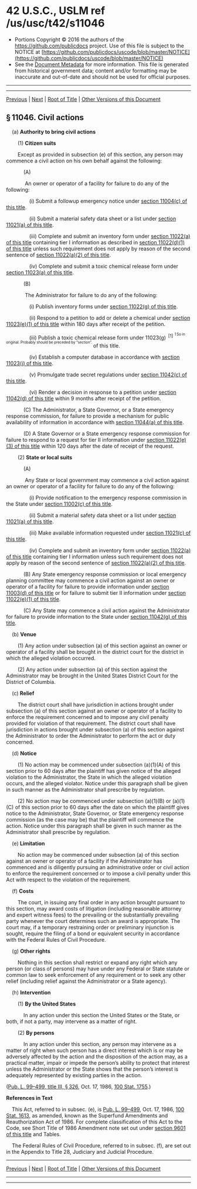 ---
---

# 42 U.S.C., USLM ref /us/usc/t42/s11046

* Portions Copyright © 2016 the authors of the https://github.com/publicdocs project.
  Use of this file is subject to the NOTICE at [https://github.com/publicdocs/uscode/blob/master/NOTICE](https://github.com/publicdocs/uscode/blob/master/NOTICE)
* See the [Document Metadata](././../../../../..//README.md) for more information.
  This file is generated from historical government data; content and/or formatting may be inaccurate and out-of-date and should not be used for official purposes.

----------
----------

[Previous](./../../../../..//us/usc/t42/ch116/schIII/m__us_usc_t42_s11045.md) | [Next](./../../../../..//us/usc/t42/ch116/schIII/m__us_usc_t42_s11047.md) | [Root of Title](./../../../../../) | [Other Versions of this Document](https://publicdocs.github.io/go/links?ns=uslm&ref=%2Fus%2Fusc%2Ft42%2Fs11046)

## § 11046. Civil actions

    (a) __Authority to bring civil actions__ 

        (1) __Citizen suits__ 

        Except as provided in subsection (e) of this section, any person may commence a civil action on his own behalf against the following:

            (A)

             An owner or operator of a facility for failure to do any of the following:

                (i) Submit a followup emergency notice under [section 11004(c) of this title][/us/usc/t42/s11004/c].

                (ii) Submit a material safety data sheet or a list under [section 11021(a) of this title][/us/usc/t42/s11021/a].

                (iii) Complete and submit an inventory form under [section 11022(a) of this title][/us/usc/t42/s11022/a] containing tier I information as described in [section 11022(d)(1) of this title][/us/usc/t42/s11022/d/1] unless such requirement does not apply by reason of the second sentence of [section 11022(a)(2) of this title][/us/usc/t42/s11022/a/2].

                (iv) Complete and submit a toxic chemical release form under [section 11023(a) of this title][/us/usc/t42/s11023/a].

            (B)

             The Administrator for failure to do any of the following:

                (i) Publish inventory forms under [section 11022(g) of this title][/us/usc/t42/s11022/g].

                (ii) Respond to a petition to add or delete a chemical under [section 11023(e)(1) of this title][/us/usc/t42/s11023/e/1] within 180 days after receipt of the petition.

                (iii) Publish a toxic chemical release form under 11023(g)  <sup>\[1\]</sup>  <sup><sup> 1 So in original. Probably should be preceded by “section”. </sup></sup>  of this title.

                (iv) Establish a computer database in accordance with [section 11023(j) of this title][/us/usc/t42/s11023/j].

                (v) Promulgate trade secret regulations under [section 11042(c) of this title][/us/usc/t42/s11042/c].

                (vi) Render a decision in response to a petition under [section 11042(d) of this title][/us/usc/t42/s11042/d] within 9 months after receipt of the petition.

            (C) The Administrator, a State Governor, or a State emergency response commission, for failure to provide a mechanism for public availability of information in accordance with [section 11044(a) of this title][/us/usc/t42/s11044/a].

            (D) A State Governor or a State emergency response commission for failure to respond to a request for tier II information under [section 11022(e)(3) of this title][/us/usc/t42/s11022/e/3] within 120 days after the date of receipt of the request.

        (2) __State or local suits__ 

            (A)

             Any State or local government may commence a civil action against an owner or operator of a facility for failure to do any of the following:

                (i) Provide notification to the emergency response commission in the State under [section 11002(c) of this title][/us/usc/t42/s11002/c].

                (ii) Submit a material safety data sheet or a list under [section 11021(a) of this title][/us/usc/t42/s11021/a].

                (iii) Make available information requested under [section 11021(c) of this title][/us/usc/t42/s11021/c].

                (iv) Complete and submit an inventory form under [section 11022(a) of this title][/us/usc/t42/s11022/a] containing tier I information unless such requirement does not apply by reason of the second sentence of [section 11022(a)(2) of this title][/us/usc/t42/s11022/a/2].

            (B) Any State emergency response commission or local emergency planning committee may commence a civil action against an owner or operator of a facility for failure to provide information under [section 11003(d) of this title][/us/usc/t42/s11003/d] or for failure to submit tier II information under [section 11022(e)(1) of this title][/us/usc/t42/s11022/e/1].

            (C) Any State may commence a civil action against the Administrator for failure to provide information to the State under [section 11042(g) of this title][/us/usc/t42/s11042/g].

    (b) __Venue__ 

        (1) Any action under subsection (a) of this section against an owner or operator of a facility shall be brought in the district court for the district in which the alleged violation occurred.

        (2) Any action under subsection (a) of this section against the Administrator may be brought in the United States District Court for the District of Columbia.

    (c) __Relief__ 

        The district court shall have jurisdiction in actions brought under subsection (a) of this section against an owner or operator of a facility to enforce the requirement concerned and to impose any civil penalty provided for violation of that requirement. The district court shall have jurisdiction in actions brought under subsection (a) of this section against the Administrator to order the Administrator to perform the act or duty concerned.

    (d) __Notice__ 

        (1) No action may be commenced under subsection (a)(1)(A) of this section prior to 60 days after the plaintiff has given notice of the alleged violation to the Administrator, the State in which the alleged violation occurs, and the alleged violator. Notice under this paragraph shall be given in such manner as the Administrator shall prescribe by regulation.

        (2) No action may be commenced under subsection (a)(1)(B) or (a)(1)(C) of this section prior to 60 days after the date on which the plaintiff gives notice to the Administrator, State Governor, or State emergency response commission (as the case may be) that the plaintiff will commence the action. Notice under this paragraph shall be given in such manner as the Administrator shall prescribe by regulation.

    (e) __Limitation__ 

        No action may be commenced under subsection (a) of this section against an owner or operator of a facility if the Administrator has commenced and is diligently pursuing an administrative order or civil action to enforce the requirement concerned or to impose a civil penalty under this Act with respect to the violation of the requirement.

    (f) __Costs__ 

        The court, in issuing any final order in any action brought pursuant to this section, may award costs of litigation (including reasonable attorney and expert witness fees) to the prevailing or the substantially prevailing party whenever the court determines such an award is appropriate. The court may, if a temporary restraining order or preliminary injunction is sought, require the filing of a bond or equivalent security in accordance with the Federal Rules of Civil Procedure.

    (g) __Other rights__ 

        Nothing in this section shall restrict or expand any right which any person (or class of persons) may have under any Federal or State statute or common law to seek enforcement of any requirement or to seek any other relief (including relief against the Administrator or a State agency).

    (h) __Intervention__ 

        (1) __By the United States__ 

            In any action under this section the United States or the State, or both, if not a party, may intervene as a matter of right.

        (2) __By persons__ 

            In any action under this section, any person may intervene as a matter of right when such person has a direct interest which is or may be adversely affected by the action and the disposition of the action may, as a practical matter, impair or impede the person’s ability to protect that interest unless the Administrator or the State shows that the person’s interest is adequately represented by existing parties in the action.

([Pub. L. 99–499, title III, § 326][/us/pl/99/499/s326], Oct. 17, 1986, [100 Stat. 1755][/us/stat/100/1755].)

 __References in Text__ 

    This Act, referred to in subsec. (e), is [Pub. L. 99–499][/us/pl/99/499], Oct. 17, 1986, [100 Stat. 1613][/us/stat/100/1613], as amended, known as the Superfund Amendments and Reauthorization Act of 1986. For complete classification of this Act to the Code, see Short Title of 1986 Amendment note set out under [section 9601 of this title][/us/usc/t42/s9601] and Tables.

    The Federal Rules of Civil Procedure, referred to in subsec. (f), are set out in the Appendix to Title 28, Judiciary and Judicial Procedure.

----------

[Previous](./../../../../..//us/usc/t42/ch116/schIII/m__us_usc_t42_s11045.md) | [Next](./../../../../..//us/usc/t42/ch116/schIII/m__us_usc_t42_s11047.md) | [Root of Title](./../../../../../) | [Other Versions of this Document](https://publicdocs.github.io/go/links?ns=uslm&ref=%2Fus%2Fusc%2Ft42%2Fs11046)

----------
----------

[/us/usc/t42/s11004/c]: https://publicdocs.github.io/go/links?ns=uslm&ref=%2Fus%2Fusc%2Ft42%2Fs11004%2Fc
[/us/usc/t42/s11021/a]: https://publicdocs.github.io/go/links?ns=uslm&ref=%2Fus%2Fusc%2Ft42%2Fs11021%2Fa
[/us/usc/t42/s11022/a]: https://publicdocs.github.io/go/links?ns=uslm&ref=%2Fus%2Fusc%2Ft42%2Fs11022%2Fa
[/us/usc/t42/s11022/d/1]: https://publicdocs.github.io/go/links?ns=uslm&ref=%2Fus%2Fusc%2Ft42%2Fs11022%2Fd%2F1
[/us/usc/t42/s11022/a/2]: https://publicdocs.github.io/go/links?ns=uslm&ref=%2Fus%2Fusc%2Ft42%2Fs11022%2Fa%2F2
[/us/usc/t42/s11023/a]: https://publicdocs.github.io/go/links?ns=uslm&ref=%2Fus%2Fusc%2Ft42%2Fs11023%2Fa
[/us/usc/t42/s11022/g]: https://publicdocs.github.io/go/links?ns=uslm&ref=%2Fus%2Fusc%2Ft42%2Fs11022%2Fg
[/us/usc/t42/s11023/e/1]: https://publicdocs.github.io/go/links?ns=uslm&ref=%2Fus%2Fusc%2Ft42%2Fs11023%2Fe%2F1
[/us/usc/t42/s11023/j]: https://publicdocs.github.io/go/links?ns=uslm&ref=%2Fus%2Fusc%2Ft42%2Fs11023%2Fj
[/us/usc/t42/s11042/c]: https://publicdocs.github.io/go/links?ns=uslm&ref=%2Fus%2Fusc%2Ft42%2Fs11042%2Fc
[/us/usc/t42/s11042/d]: https://publicdocs.github.io/go/links?ns=uslm&ref=%2Fus%2Fusc%2Ft42%2Fs11042%2Fd
[/us/usc/t42/s11044/a]: https://publicdocs.github.io/go/links?ns=uslm&ref=%2Fus%2Fusc%2Ft42%2Fs11044%2Fa
[/us/usc/t42/s11022/e/3]: https://publicdocs.github.io/go/links?ns=uslm&ref=%2Fus%2Fusc%2Ft42%2Fs11022%2Fe%2F3
[/us/usc/t42/s11002/c]: https://publicdocs.github.io/go/links?ns=uslm&ref=%2Fus%2Fusc%2Ft42%2Fs11002%2Fc
[/us/usc/t42/s11021/a]: https://publicdocs.github.io/go/links?ns=uslm&ref=%2Fus%2Fusc%2Ft42%2Fs11021%2Fa
[/us/usc/t42/s11021/c]: https://publicdocs.github.io/go/links?ns=uslm&ref=%2Fus%2Fusc%2Ft42%2Fs11021%2Fc
[/us/usc/t42/s11022/a]: https://publicdocs.github.io/go/links?ns=uslm&ref=%2Fus%2Fusc%2Ft42%2Fs11022%2Fa
[/us/usc/t42/s11022/a/2]: https://publicdocs.github.io/go/links?ns=uslm&ref=%2Fus%2Fusc%2Ft42%2Fs11022%2Fa%2F2
[/us/usc/t42/s11003/d]: https://publicdocs.github.io/go/links?ns=uslm&ref=%2Fus%2Fusc%2Ft42%2Fs11003%2Fd
[/us/usc/t42/s11022/e/1]: https://publicdocs.github.io/go/links?ns=uslm&ref=%2Fus%2Fusc%2Ft42%2Fs11022%2Fe%2F1
[/us/usc/t42/s11042/g]: https://publicdocs.github.io/go/links?ns=uslm&ref=%2Fus%2Fusc%2Ft42%2Fs11042%2Fg
[/us/pl/99/499/s326]: https://publicdocs.github.io/go/links?ns=uslm&ref=%2Fus%2Fpl%2F99%2F499%2Fs326
[/us/stat/100/1755]: https://publicdocs.github.io/go/links?ns=uslm&ref=%2Fus%2Fstat%2F100%2F1755
[/us/pl/99/499]: https://publicdocs.github.io/go/links?ns=uslm&ref=%2Fus%2Fpl%2F99%2F499
[/us/stat/100/1613]: https://publicdocs.github.io/go/links?ns=uslm&ref=%2Fus%2Fstat%2F100%2F1613
[/us/usc/t42/s9601]: https://publicdocs.github.io/go/links?ns=uslm&ref=%2Fus%2Fusc%2Ft42%2Fs9601


